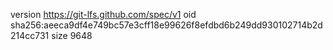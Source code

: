version https://git-lfs.github.com/spec/v1
oid sha256:aeeca9df4e749bc57e3cff18e99626f8efdbd6b249dd930102714b2d214cc731
size 9648
